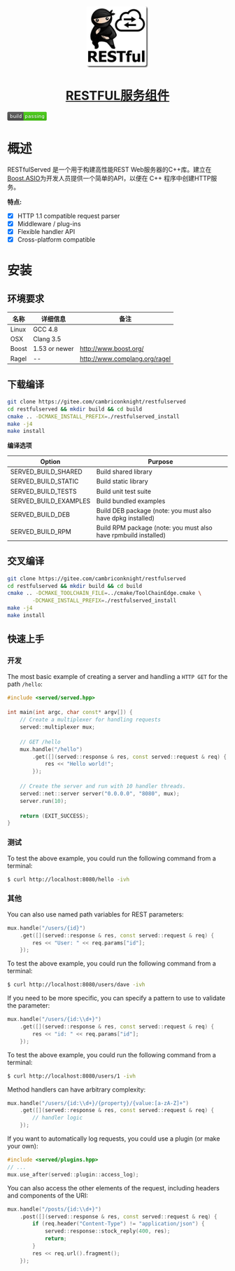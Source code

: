 <p align="center">
    <a href="https://gitee.com/cambriconknight/restfulserved">
        <img alt="RESTfulServed" src="./res/restful.jpeg" height="140" />
        <h1 align="center">RESTFUL服务组件</h1>
    </a>
</p>

[![Build Status](./res/passing.png)](https://gitee.com/cambriconknight/restfulserved)

# 概述

RESTfulServed 是一个用于构建高性能REST Web服务器的C++库。建立在[Boost.ASIO](http://www.boost.org)为开发人员提供一个简单的API，以便在 C++ 程序中创建HTTP服务。

**特点:**

* [x] HTTP 1.1 compatible request parser
* [x] Middleware / plug-ins
* [x] Flexible handler API
* [x] Cross-platform compatible

# 安装

## 环境要求

名称          | 详细信息       | 备注
------------ | ------------- | -------------
Linux        | GCC 4.8       |
OSX          | Clang 3.5     |
Boost        | 1.53 or newer | http://www.boost.org/
Ragel        | --            | http://www.complang.org/ragel

## 下载编译

```bash
git clone https://gitee.com/cambriconknight/restfulserved
cd restfulserved && mkdir build && cd build
cmake .. -DCMAKE_INSTALL_PREFIX=./restfulserved_install
make -j4
make install
```

**编译选项**

Option                 | Purpose
---------------------- | -----------------------------------
SERVED_BUILD_SHARED    | Build shared library
SERVED_BUILD_STATIC    | Build static library
SERVED_BUILD_TESTS     | Build unit test suite
SERVED_BUILD_EXAMPLES  | Build bundled examples
SERVED_BUILD_DEB       | Build DEB package (note: you must also have dpkg installed)
SERVED_BUILD_RPM       | Build RPM package (note: you must also have rpmbuild installed)

## 交叉编译

```bash
git clone https://gitee.com/cambriconknight/restfulserved
cd restfulserved && mkdir build && cd build
cmake .. -DCMAKE_TOOLCHAIN_FILE=../cmake/ToolChainEdge.cmake \
        -DCMAKE_INSTALL_PREFIX=./restfulserved_install
make -j4
make install
```

## 快速上手

### 开发

The most basic example of creating a server and handling a `HTTP GET` for the path `/hello`:
```cpp
#include <served/served.hpp>

int main(int argc, char const* argv[]) {
	// Create a multiplexer for handling requests
	served::multiplexer mux;

	// GET /hello
	mux.handle("/hello")
		.get([](served::response & res, const served::request & req) {
			res << "Hello world!";
		});

	// Create the server and run with 10 handler threads.
	served::net::server server("0.0.0.0", "8080", mux);
	server.run(10);

	return (EXIT_SUCCESS);
}
```

### 测试

To test the above example, you could run the following command from a terminal:
```bash
$ curl http://localhost:8080/hello -ivh
```

### 其他

You can also use named path variables for REST parameters:
```cpp
mux.handle("/users/{id}")
	.get([](served::response & res, const served::request & req) {
		res << "User: " << req.params["id"];
	});
```

To test the above example, you could run the following command from a terminal:
```bash
$ curl http://localhost:8080/users/dave -ivh
```

If you need to be more specific, you can specify a pattern to use to validate the parameter:
```cpp
mux.handle("/users/{id:\\d+}")
	.get([](served::response & res, const served::request & req) {
		res << "id: " << req.params["id"];
	});
```

To test the above example, you could run the following command from a terminal:
```bash
$ curl http://localhost:8080/users/1 -ivh
```

Method handlers can have arbitrary complexity:
```cpp
mux.handle("/users/{id:\\d+}/{property}/{value:[a-zA-Z]+")
	.get([](served::response & res, const served::request & req) {
		// handler logic
	});
```

If you want to automatically log requests, you could use a plugin (or make your own):
```cpp
#include <served/plugins.hpp>
// ...
mux.use_after(served::plugin::access_log);
```

You can also access the other elements of the request, including headers and
components of the URI:
```cpp
mux.handle("/posts/{id:\\d+}")
	.post([](served::response & res, const served::request & req) {
		if (req.header("Content-Type") != "application/json") {
			served::response::stock_reply(400, res);
			return;
		}
		res << req.url().fragment();
	});
```
